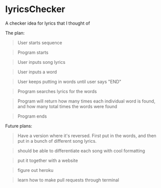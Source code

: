 # lyricsChecker
A checker idea for lyrics that I thought of

The plan: 
>User starts sequence

>Program starts

>User inputs song lyrics

>User inputs a word

>User keeps putting in words until user says "END"

>Program searches lyrics for the words

>Program will return how many times each individual word is found, and how many total times the words were found

>Program ends


Future plans: 
>Have a version where it's reversed. First put in the words, and then put in a bunch of different song lyrics.

  >should be able to differentiate each song with cool formatting
  
>put it together with a website

>figure out heroku

>learn how to make pull requests through terminal

